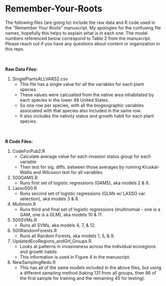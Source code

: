 # Remember-Your-Roots

The following files (are going to) include the raw data and R code used in the "Remember Your Roots" manuscript. 
My apologies for the confusing file names, hopefully this helps to explain what is in each one. The model numbers referenced below correspond to Table 2 from the manuscript. 
Please reach out if you have any questions about content or organization in this repo. 

<br/><br/>
__Raw Data Files:__
1. SinglePlantsALLVARS2.csv 
    * This file has a single value for all the variables for each plant species. 
    * These values were calcualted from the native area inhabitated by each species in the lower 48 United States.  
    * So one row per species, with all the biogeographic variables associated with that species also included in the same row.
    * It also includes the nativity status and growth habit for each plant species.    

<br/><br/>
__R Code Files:__ 
1. CodeForPub2.R
    * Calculate average value for each invasion status group for each variable
    * Then test for sig. diffs. between those averages by running Kruskal-Wallis and Wilcoxon test for all variables
2. 500GAMS.R
    * Runs first set of logistic regressions (GAMS), aka models 2 & 6. 
3. Lasso500.R
    * Runs second set of logistic regressions (GLMs w/ LASSO var. selection), aka models 3 & 8. 
4. Multinom.R
    * Runs third and final set of logistic regressions (multinomial - one is a GAM, one is a GLM), aka models 10 & 11. 
5. 500SVMs.R
    * Runs all SVMs, aka models 4, 7, & 12. 
6. 500RandomForests.R
    * Runs all Random Forests, aka models 1, 5, & 9. 
7. UpdatedEcoRegions_andGH_Groups.R
    * Looks at patterns in invasiveness across the individual ecoregions and growth habits
    * This information is used in Figure 4 in the manuscript. 
8. NewSamplingRedo.R
    * This has all of the same models included in the above files, but using a different sampling method (taking 131 from all groups, then 86 of the first sample for training and the remaining 45 for testing).  

  
